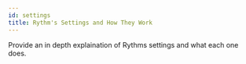 ```yaml
---
id: settings
title: Rythm's Settings and How They Work
---
```


Provide an in depth explaination of Rythms settings and what each one does.